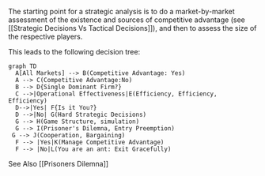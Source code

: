 The starting point for a strategic analysis is to do a market-by-market  assessment of the existence and sources of competitive advantage (see [[Strategic Decisions Vs Tactical Decisions]]), and then to assess the size of the respective players. 

This leads to the following decision tree:

```mermaid
graph TD
  A[All Markets] --> B(Competitive Advantage: Yes)
  A --> C(Competitive Advantage:No)
  B --> D{Single Dominant Firm?}
  C -->|Operational Effectiveness|E(Efficiency, Efficiency, Efficiency)
  D-->|Yes| F{Is it You?}
  D -->|No| G(Hard Strategic Decisions)
  G --> H(Game Structure, simulation)
  G --> I(Prisoner's Dilemna, Entry Preemption)
 G --> J(Cooperation, Bargaining)
  F --> |Yes|K(Manage Competitive Advantage)
  F --> |No|L(You are an ant: Exit Gracefully)
```


See Also [[Prisoners Dilemna]]